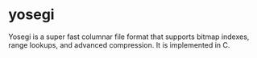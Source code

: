 # yosegi
Yosegi is a super fast columnar file format that supports bitmap indexes, range lookups, and advanced compression.  It is implemented in C.
